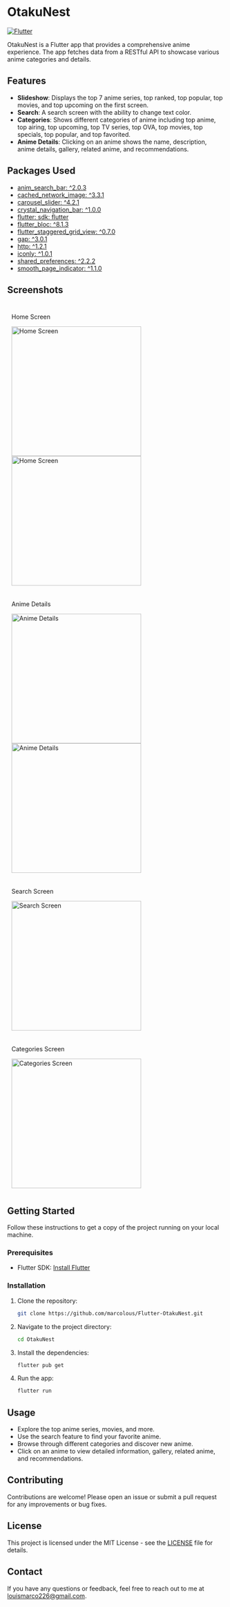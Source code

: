 
# OtakuNest

[![Flutter](https://img.shields.io/badge/Flutter-%2302569B.svg?style=for-the-badge&logo=Flutter&logoColor=white)](https://flutter.dev/)

OtakuNest is a Flutter app that provides a comprehensive anime experience. The app fetches data from a RESTful API to showcase various anime categories and details.

## Features

- **Slideshow**: Displays the top 7 anime series, top ranked, top popular, top movies, and top upcoming on the first screen.
- **Search**: A search screen with the ability to change text color.
- **Categories**: Shows different categories of anime including top anime, top airing, top upcoming, top TV series, top OVA, top movies, top specials, top popular, and top favorited.
- **Anime Details**: Clicking on an anime shows the name, description, anime details, gallery, related anime, and recommendations.

## Packages Used

- [anim_search_bar: ^2.0.3](https://pub.dev/packages/anim_search_bar)
- [cached_network_image: ^3.3.1](https://pub.dev/packages/cached_network_image)
- [carousel_slider: ^4.2.1](https://pub.dev/packages/carousel_slider)
- [crystal_navigation_bar: ^1.0.0](https://pub.dev/packages/crystal_navigation_bar)
- [flutter: sdk: flutter](https://flutter.dev/)
- [flutter_bloc: ^8.1.3](https://pub.dev/packages/flutter_bloc)
- [flutter_staggered_grid_view: ^0.7.0](https://pub.dev/packages/flutter_staggered_grid_view)
- [gap: ^3.0.1](https://pub.dev/packages/gap)
- [http: ^1.2.1](https://pub.dev/packages/http)
- [iconly: ^1.0.1](https://pub.dev/packages/iconly)
- [shared_preferences: ^2.2.2](https://pub.dev/packages/shared_preferences)
- [smooth_page_indicator: ^1.1.0](https://pub.dev/packages/smooth_page_indicator)

## Screenshots


<div style="display: flex; flex-wrap: wrap;">
    <div style="margin: 10px;">
        <p>Home Screen</p>
        <img src="screenshots/home1.png" alt="Home Screen" width="300"/>
       <img src="screenshots/home2.png" alt="Home Screen" width="300"/>
    </div>
    <div style="margin: 10px;">
       <p>Anime Details</p>
        <img src="screenshots/details1.png" alt="Anime Details" width="300"/>
       <img src="screenshots/details2.png" alt="Anime Details" width="300"/>
    </div>
    <div style="margin: 10px;">
        <p>Search Screen</p>
        <img src="screenshots/search.png" alt="Search Screen" width="300"/>
    </div>
    <div style="margin: 10px;">
        <p>Categories Screen</p>
        <img src="screenshots/categories.png" alt="Categories Screen" width="300"/>
    </div>
</div>

## Getting Started

Follow these instructions to get a copy of the project running on your local machine.

### Prerequisites

- Flutter SDK: [Install Flutter](https://flutter.dev/docs/get-started/install)

### Installation

1. Clone the repository:
   ```bash
   git clone https://github.com/marcolous/Flutter-OtakuNest.git
   ```
2. Navigate to the project directory:
   ```bash
   cd OtakuNest
   ```
3. Install the dependencies:
   ```bash
   flutter pub get
   ```
4. Run the app:
   ```bash
   flutter run
   ```

## Usage

- Explore the top anime series, movies, and more.
- Use the search feature to find your favorite anime.
- Browse through different categories and discover new anime.
- Click on an anime to view detailed information, gallery, related anime, and recommendations.

## Contributing

Contributions are welcome! Please open an issue or submit a pull request for any improvements or bug fixes.

## License

This project is licensed under the MIT License - see the [LICENSE](LICENSE) file for details.

## Contact

If you have any questions or feedback, feel free to reach out to me at [louismarco226@gmail.com](mailto:louismarco226@gmail.com).
